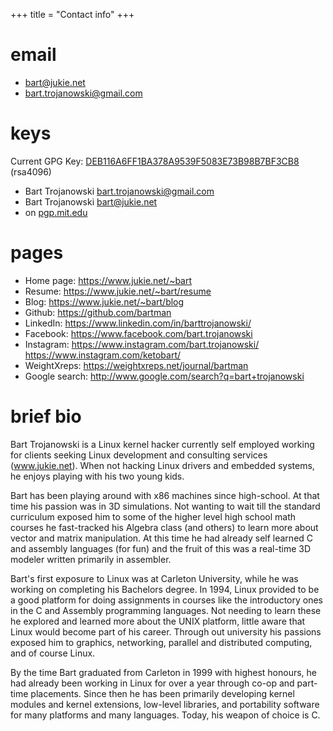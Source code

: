 +++
title = "Contact info"
+++

# email

- bart@jukie.net
- bart.trojanowski@gmail.com

# keys

Current GPG Key:  [DEB116A6FF1BA378A9539F5083E73B98B7BF3CB8](../keys/bart-trojanowski-public-gpg-key-DEB116A6FF1BA378A9539F5083E73B98B7BF3CB8.asc) (rsa4096)
 - Bart Trojanowski <bart.trojanowski@gmail.com>
 - Bart Trojanowski <bart@jukie.net>
 - on [pgp.mit.edu](http://pgp.mit.edu/pks/lookup?op=vindex&search=0x83E73B98B7BF3CB8)

# pages

- Home page:    https://www.jukie.net/~bart
- Resume:       https://www.jukie.net/~bart/resume
- Blog:         https://www.jukie.net/~bart/blog
- Github:       https://github.com/bartman
- LinkedIn:     https://www.linkedin.com/in/barttrojanowski/
- Facebook:     https://www.facebook.com/bart.trojanowski
- Instagram:    https://www.instagram.com/bart.trojanowski/ https://www.instagram.com/ketobart/
- WeightXreps:  https://weightxreps.net/journal/bartman
- Google search: http://www.google.com/search?q=bart+trojanowski

# brief bio

Bart Trojanowski is a Linux kernel hacker currently self employed working for clients seeking Linux development and consulting services (www.jukie.net). When not hacking Linux drivers and embedded systems, he enjoys playing with his two young kids.

Bart has been playing around with x86 machines since high-school. At that time his passion was in 3D simulations. Not wanting to wait till the standard curriculum exposed him to some of the higher level high school math courses he fast-tracked his Algebra class (and others) to learn more about vector and matrix manipulation. At this time he had already self learned C and assembly languages (for fun) and the fruit of this was a real-time 3D modeler written primarily in assembler.

Bart's first exposure to Linux was at Carleton University, while he was working on completing his Bachelors degree. In 1994, Linux provided to be a good platform for doing assignments in courses like the introductory ones in the C and Assembly programming languages. Not needing to learn these he explored and learned more about the UNIX platform, little aware that Linux would become part of his career. Through out university his passions exposed him to graphics, networking, parallel and distributed computing, and of course Linux.

By the time Bart graduated from Carleton in 1999 with highest honours, he had already been working in Linux for over a year through co-op and part-time placements. Since then he has been primarily developing kernel modules and kernel extensions, low-level libraries, and portability software for many platforms and many languages. Today, his weapon of choice is C.
